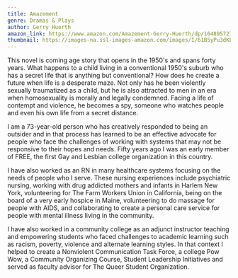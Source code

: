 ```yaml
---
title: Amazement
genre: Dramas & Plays
author: Gerry Huerth
amazon_link: https://www.amazon.com/Amazement-Gerry-Huerth/dp/1648957277/ref=tmm_pap_swatch_0?_encoding=UTF8&qid=1643097782&sr=8-1
thumbnail: https://images-na.ssl-images-amazon.com/images/I/61B5yPu3dKL.jpg
---
```

This novel is coming age story that opens in the 1950's and spans forty years. What happens to a child living in a conventional 1950's suburb who has a secret life that is anything but conventional? How does he create a future when life is a desperate maze. Not only has he been violently sexually traumatized as a child, but he is also attracted to men in an era when homosexuality is morally and legally condemned. Facing a life of contempt and violence, he becomes a spy, someone who watches people and even his own life from a secret distance.

I am a 73-year-old person who has creatively responded to being an outsider and in that process has learned to be an effective advocate for people who face the challenges of working with systems that may not be responsive to their hopes and needs. Fifty years ago I was an early member of FREE, the first Gay and Lesbian college organization in this country.

I have also worked as an RN in many healthcare systems focusing on the needs of people who I serve. These nursing experiences include psychiatric nursing, working with drug addicted mothers and infants in Harlem New York, volunteering for The Farm Workers Union in California, being on the board of a very early hospice in Maine, volunteering to do massage for people with AIDS, and collaborating to create a personal care service for people with mental illness living in the community.

I have also worked in a community college as an adjunct instructor teaching and empowering students who faced challenges to academic learning such as racism, poverty, violence and alternate learning styles. In that context I helped to create a Nonviolent Communication Task Force, a college Pow Wow, a Community Organizing Course, Student Leadership Initiatives and served as faculty advisor for The Queer Student Organization.